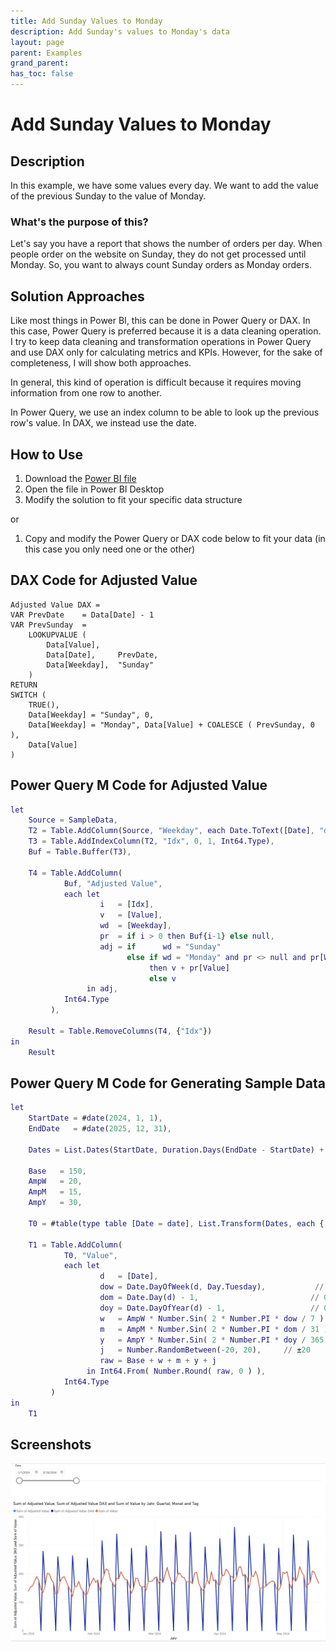 ```yaml
---
title: Add Sunday Values to Monday
description: Add Sunday's values to Monday's data
layout: page
parent: Examples
grand_parent:
has_toc: false
---
```


# Add Sunday Values to Monday

## Description
In this example, we have some values every day. We want to add the value of the previous Sunday to the value of Monday.

### What's the purpose of this?

Let's say you have a report that shows the number of orders per day. When people order on the website on Sunday, they do not get processed until Monday. So, you want to always count Sunday orders as Monday orders.

## Solution Approaches
Like most things in Power BI, this can be done in Power Query or DAX. In this case, Power Query is preferred because it is a data cleaning operation. I try to keep data cleaning and transformation operations in Power Query and use DAX only for calculating metrics and KPIs. However, for the sake of completeness, I will show both approaches.

In general, this kind of operation is difficult because it requires moving information from one row to another.

In Power Query, we use an index column to be able to look up the previous row's value. In DAX, we instead use the date.


## How to Use
1. Download the [Power BI file](AddSundayValuesToMondayExample.pbix)
2. Open the file in Power BI Desktop
3. Modify the solution to fit your specific data structure

or

1. Copy and modify the Power Query or DAX code below to fit your data (in this case you only need one or the other)


## DAX Code for Adjusted Value
```DAX
Adjusted Value DAX =
VAR PrevDate    = Data[Date] - 1
VAR PrevSunday  =
    LOOKUPVALUE (
        Data[Value],
        Data[Date],     PrevDate,
        Data[Weekday],  "Sunday"
    )
RETURN
SWITCH (
    TRUE(),
    Data[Weekday] = "Sunday", 0,
    Data[Weekday] = "Monday", Data[Value] + COALESCE ( PrevSunday, 0 ),
    Data[Value]
)
```

## Power Query M Code for Adjusted Value
```m
let
    Source = SampleData,
    T2 = Table.AddColumn(Source, "Weekday", each Date.ToText([Date], "dddd"), type text),
    T3 = Table.AddIndexColumn(T2, "Idx", 0, 1, Int64.Type),
    Buf = Table.Buffer(T3),

    T4 = Table.AddColumn(
            Buf, "Adjusted Value",
            each let
                    i   = [Idx],
                    v   = [Value],
                    wd  = [Weekday],
                    pr  = if i > 0 then Buf{i-1} else null,
                    adj = if      wd = "Sunday"                                   then 0
                          else if wd = "Monday" and pr <> null and pr[Weekday] = "Sunday"
                               then v + pr[Value]
                               else v
                 in adj,
            Int64.Type
         ),

    Result = Table.RemoveColumns(T4, {"Idx"})
in
    Result
```

## Power Query M Code for Generating Sample Data
```m
let
    StartDate = #date(2024, 1, 1),
    EndDate   = #date(2025, 12, 31),

    Dates = List.Dates(StartDate, Duration.Days(EndDate - StartDate) + 1, #duration(1,0,0,0)),

    Base   = 150,
    AmpW   = 20,
    AmpM   = 15,
    AmpY   = 30,

    T0 = #table(type table [Date = date], List.Transform(Dates, each { _ })),

    T1 = Table.AddColumn(
            T0, "Value",
            each let
                    d   = [Date],
                    dow = Date.DayOfWeek(d, Day.Tuesday),           // 0‑6
                    dom = Date.Day(d) - 1,                         // 0‑30
                    doy = Date.DayOfYear(d) - 1,                   // 0‑364/365
                    w   = AmpW * Number.Sin( 2 * Number.PI * dow / 7 ),
                    m   = AmpM * Number.Sin( 2 * Number.PI * dom / 31 ),
                    y   = AmpY * Number.Sin( 2 * Number.PI * doy / 365 ),
                    j   = Number.RandomBetween(-20, 20),     // ±20
                    raw = Base + w + m + y + j
                 in Int64.From( Number.Round( raw, 0 ) ),
            Int64.Type
         )
in
    T1
```


## Screenshots
![Visualisation](visualisation.png)

